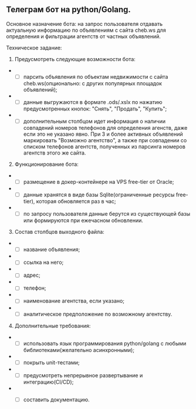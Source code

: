 Телеграм бот на python/Golang. 
----------------------------------

Основное назначение бота: на запрос пользователя отдавать актуальную информацию
по объявлениям с сайта cheb.ws для определения и фильтрации агентств от частных объявлений.

Техническое задание:

1. Предусмотреть следующие возможности бота:
  * - [ ] парсить объявления по объектам недвижимости с сайта cheb.ws(опционально: с других популярных площадок объявлений);
  * - [ ] данные выгружаются в формате .ods/.xslx по нажатию предусмотренных кнопок: "Снять", "Продать", "Купить";
  * - [ ] дополнительным столбцом идет информация о наличии совпадений номеров телефонов для определения агенств, 
даже если это не указано явно. При 3 и более активных объявлений маркировать "Возможно агентство", а также при совпадении
      со списком телефонов агентств, полученных из парсинга номеров агентств этого же сайта.
    
2. Функционирование бота:
  * - [ ] размещение в докер-контейнере на VPS free-tier от Oracle;
  * - [ ] данные хранятся в виде базы Sqlite(ограниченные ресурсы free-tier), которая обновляется раз в час;
  * - [ ] по запросу пользователя данные берутся из существующей базы или формируются при ежечасном обновлении.

3. Состав столбцов выходного файла: 
  * - [ ] название объявления;
  * - [ ] ссылка на него;
  * - [ ] адрес;
  * - [ ] телефон;
  * - [ ] наименование агентства, если указано;
  * - [ ] аналитическое предположение по возможному агентству.

4. Дополнительные требования:
  * - [ ] использовать язык программирования python/golang с любыми библиотеками(желательно асинхронными);
  * - [ ] покрыть unit-тестами;
  * - [ ] предусмотреть непрерывное развертывание и интеграцию(CI/CD);
  * - [ ] составить документацию.
    